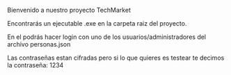 Bienvenido a nuestro proyecto TechMarket

Encontrarás un ejecutable .exe en la carpeta raiz del proyecto.

En el podrás hacer login con uno de los usuarios/administradores del archivo personas.json

Las contraseñas estan cifradas pero si lo que quieres es testear te decimos la contraseña: 1234
